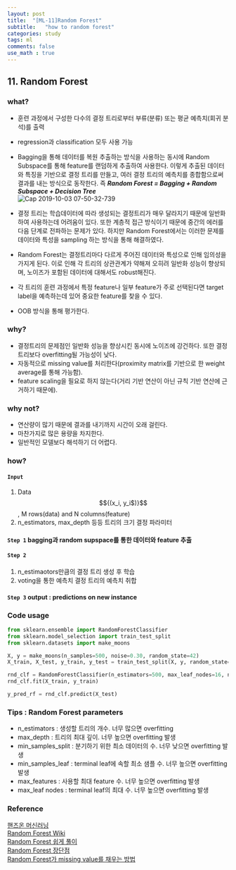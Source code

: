 ```yaml
---
layout: post
title:  "[ML-11]Random Forest"
subtitle:   "how to random forest"
categories: study
tags: ml
comments: false
use_math : true
---
```


## 11. Random Forest

### what?
- 훈련 과정에서 구성한 다수의 결정 트리로부터 부류(분류) 또는 평균 예측치(회귀 분석)를 출력
- regression과 classification 모두 사용 가능
- Bagging을 통해 데이터를 복원 추출하는 방식을 사용하는 동시에 Random Subspace를 통해 feature를 랜덤하게 추출하여 사용한다. 이렇게 추출된 데이터와 특징을 기반으로 결정 트리를 만들고, 여러 결정 트리의 예측치를 종합함으로써 결과를 내는 방식으로 동작한다. 즉   ***Random Forest = Bagging + Random Subspace + Decision Tree***  
![Cap 2019-10-03 07-50-32-739](https://user-images.githubusercontent.com/35513025/66087475-8df39100-e5b2-11e9-8e30-b409e3f52f61.jpg)

- 결정 트리는 학습데이터에 따라 생성되는 결정트리가 매우 달라지기 때문에 일반화하여 사용하는데 어려움이 있다. 또한 계층적 접근 방식이기 때문에 중간의 에러를 다음 단계로 전파하는 문제가 있다. 하지만 Random Forest에서는 이러한 문제를 데이터와 특성을 sampling 하는 방식을 통해 해결하였다. 
- Random Forest는 결정트리마다 다르게 주어진 데이터와 특성으로 인해 임의성을 가지게 된다. 이로 인해 각 트리의 상관관계가 약해져 오히려 일반화 성능이 향상되며, 노이즈가 포함된 데이터에 대해서도 robust해진다. 
- 각 트리의 훈련 과정에서 특정 feature나 일부 feature가 주로 선택된다면 target label을 예측하는데 있어 중요한 feature를 찾을 수 있다. 
- OOB 방식을 통해 평가한다. 


### why?
- 결정트리의 문제점인 일반화 성능을 향상시킨 동시에 노이즈에 강건하다. 또한 결정 트리보다 overfitting될 가능성이 낮다. 
- 자동적으로 missing value를 처리한다(proximity matrix를 기반으로 한 weight average를 통해 가능함).
- feature scaling을 필요로 하지 않는다(거리 기반 연산이 아닌 규칙 기반 연산에 근거하기 때문에).

### why not?
- 연산량이 많기 때문에 결과를 내기까지 시간이 오래 걸린다.
- 마찬가지로 많은 용량을 차지한다.
- 일반적인 모델보다 해석하기 더 어렵다. 

### how?
#### ```Input``` 
1) Data$${(x_i, y_i$)}$$, M rows(data) and N columns(feature)  
2) n_estimators, max_depth 등등 트리의 크기 결정 파라미터
#### ```Step 1``` bagging과 random supspace를 통한 데이터와 feature 추출
#### ```Step 2```
1) n_estimaotors만큼의 결정 트리 생성 후 학습  
2) voting을 통한 예측치 결정 트리의 예측치 취합  
#### ```Step 3``` output : predictions on new instance

### Code usage
```python
from sklearn.ensemble import RandomForestClassifier
from sklearn.model_selection import train_test_split
from sklearn.datasets import make_moons

X, y = make_moons(n_samples=500, noise=0.30, random_state=42)
X_train, X_test, y_train, y_test = train_test_split(X, y, random_state=42)

rnd_clf = RandomForestClassifier(n_estimators=500, max_leaf_nodes=16, n_jobs=-1, random_state=42)
rnd_clf.fit(X_train, y_train)

y_pred_rf = rnd_clf.predict(X_test)
```
### Tips : Random Forest parameters
- n_estimators : 생성할 트리의 개수. 너무 많으면 overfitting
- max_depth : 트리의 최대 깊이. 너무 높으면 overfitting 발생
- min_samples_split : 분기하기 위한 최소 데이터의 수. 너무 낮으면 overfitting 발생
- min_samples_leaf : terminal leaf에 속할 최소 샘플 수. 너무 높으면 overfitting 발생
- max_features : 사용할 최대 feature 수. 너무 높으면 overfitting 발생
- max_leaf nodes : terminal leaf의 최대 수. 너무 높으면 overfitting 발생


### Reference 
[핸즈온 머신러닝](https://github.com/rickiepark/handson-ml)      
[Random Forest Wiki](https://ko.wikipedia.org/wiki/랜덤_포레스트)  
[Random Forest 쉽게 풀이](https://gentlej90.tistory.com/37)  
[Random Forest 장단점](http://theprofessionalspoint.blogspot.com/2019/02/advantages-and-disadvantages-of-random.html)  
[Random Forest가 missing value를 채우는 방법](https://www.youtube.com/watch?v=nyxTdL_4Q-Q)

